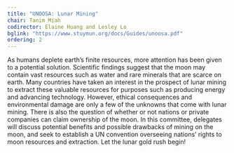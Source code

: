```yaml
---
title: "UNOOSA: Lunar Mining"
chair: Tanim Miah
codirector: Elaine Huang and Lesley Lo
bglink: "https://www.stuymun.org/docs/Guides/unoosa.pdf"
ordering: 2
---
```

As humans deplete earth’s finite resources, more attention has been given to a potential solution. Scientific findings suggest that the moon may contain vast resources such as water and rare minerals that are scarce on earth. Many countries have taken an interest in the prospect of lunar mining to extract these valuable resources for purposes such as producing energy and advancing technology. However, ethical consequences and environmental damage are only a few of the unknowns that come with lunar mining. There is also the question of whether or not nations or private companies can claim ownership of the moon. In this committee, delegates will discuss potential benefits and possible drawbacks of mining on the moon, and seek to establish a UN convention overseeing nations’ rights to moon resources and extraction. Let the lunar gold rush begin!
